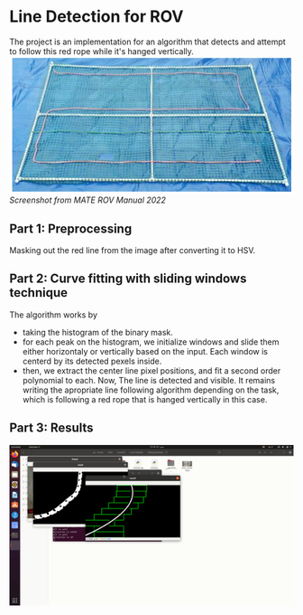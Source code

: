 # Line Detection for ROV
The project is an implementation for an algorithm that detects and attempt to follow this red rope while it's hanged vertically.
![](https://github.com/abdelmaksou/LineDetFol/blob/main/prob_img.png)
*Screenshot from MATE ROV Manual 2022*
## Part 1: Preprocessing
Masking out the red line from the image after converting it to HSV.
## Part 2: Curve fitting with sliding windows technique
The algorithm works by 
- taking the histogram of the binary mask.
- for each peak on the histogram, we initialize windows and slide them either horizontaly or vertically based on the input. Each window is centerd by its detected pexels inside.
- then, we extract the center line pixel positions, and fit a second order polynomial to each.
Now, The line is detected and visible. It remains writing the apropriate line following algorithm depending on the task, which is following a red rope that is hanged vertically in this case.
## Part 3: Results
![](https://github.com/abdelmaksou/LineDetFol/blob/main/ezgif.com-gif-maker.gif)

